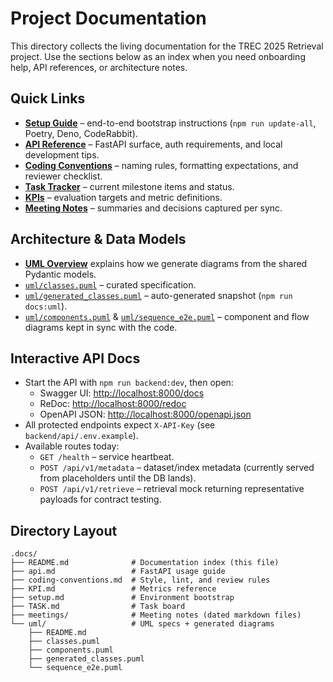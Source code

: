 # Project Documentation

This directory collects the living documentation for the TREC 2025 Retrieval project. Use the sections below as an index when you need onboarding help, API references, or architecture notes.

## Quick Links
- [**Setup Guide**](setup.md) – end-to-end bootstrap instructions (`npm run update-all`, Poetry, Deno, CodeRabbit).
- [**API Reference**](api.md) – FastAPI surface, auth requirements, and local development tips.
- [**Coding Conventions**](coding-conventions.md) – naming rules, formatting expectations, and reviewer checklist.
- [**Task Tracker**](TASK.md) – current milestone items and status.
- [**KPIs**](KPI.md) – evaluation targets and metric definitions.
- [**Meeting Notes**](meetings/) – summaries and decisions captured per sync.

## Architecture & Data Models
- [**UML Overview**](uml/README.md) explains how we generate diagrams from the shared Pydantic models.
- [`uml/classes.puml`](uml/classes.puml) – curated specification.
- [`uml/generated_classes.puml`](uml/generated_classes.puml) – auto-generated snapshot (`npm run docs:uml`).
- [`uml/components.puml`](uml/components.puml) & [`uml/sequence_e2e.puml`](uml/sequence_e2e.puml) – component and flow diagrams kept in sync with the code.

## Interactive API Docs
- Start the API with `npm run backend:dev`, then open:
  - Swagger UI: <http://localhost:8000/docs>
  - ReDoc: <http://localhost:8000/redoc>
  - OpenAPI JSON: <http://localhost:8000/openapi.json>
- All protected endpoints expect `X-API-Key` (see `backend/api/.env.example`).
- Available routes today:
  - `GET /health` – service heartbeat.
  - `POST /api/v1/metadata` – dataset/index metadata (currently served from placeholders until the DB lands).
  - `POST /api/v1/retrieve` – retrieval mock returning representative payloads for contract testing.

## Directory Layout

```text
.docs/
├── README.md              # Documentation index (this file)
├── api.md                 # FastAPI usage guide
├── coding-conventions.md  # Style, lint, and review rules
├── KPI.md                 # Metrics reference
├── setup.md               # Environment bootstrap
├── TASK.md                # Task board
├── meetings/              # Meeting notes (dated markdown files)
└── uml/                   # UML specs + generated diagrams
    ├── README.md
    ├── classes.puml
    ├── components.puml
    ├── generated_classes.puml
    └── sequence_e2e.puml
```
